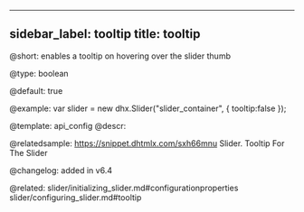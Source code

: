 
---
sidebar_label: tooltip
title: tooltip
---          

@short: enables a tooltip on hovering over the slider thumb



@type: boolean

@default: true

@example: 
var slider = new dhx.Slider("slider_container", { 
    tooltip:false
});


@template:	api_config
@descr: 



@relatedsample: https://snippet.dhtmlx.com/sxh66mnu	Slider. Tooltip For The Slider

@changelog: added in v6.4

@related: slider/initializing_slider.md#configurationproperties
slider/configuring_slider.md#tooltip